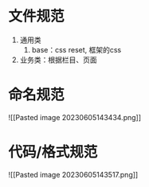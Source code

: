 # 文件规范
1. 通用类
	1. base：css reset, 框架的css
2. 业务类：根据栏目、页面
# 命名规范
![[Pasted image 20230605143434.png]] 
# 代码/格式规范
![[Pasted image 20230605143517.png]]
